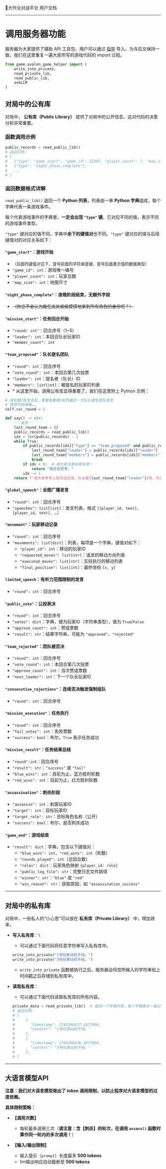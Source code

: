 🧭大作业对战平台 用户文档

---

# 调用服务器功能

服务器为大家提供了辅助 API 工具包，用户可以通过 [指导](./code_submission_guide.md#可调用的辅助API) 导入。为与后文保持一致，我们在这里重复一遍大家所写的游戏代码的 import 过程。

```python
from game.avalon_game_helper import (
    write_into_private,
    read_private_lib,
    read_public_lib,
    askLLM
)
```

## 对局中的公有库  

对局中， **公有库（Public Library）** 提供了对局中的公开信息，这对代码的决策分析非常重要。

### 函数调用示例

```python
public_records = read_public_lib()
# 返回示例：
# [
#   {"type": "game_start", "game_id": 12345, "player_count": 7, "map_size": 9},
#   {"type": "night_phase_complete"},
#   ...
# ]
```

### 返回数据格式详解

`read_public_lib()` 返回一个 **Python 列表**，列表由一串 **Python 字典**组成，每个字典代表一条游戏事件。

每个代表游戏事件的字典里，**一定会出现 `"type"` 键**。它对应不同的值，表示不同的游戏事件类型。

`"type"` 键对应的值不同，字典中**余下的键值对**也不同。`"type"` 键对应的值与后续键值对的对应关系如下：

#### **`"game_start"`**：游戏开始
  - <span style="font-size: small;">（后面的键值对见下，冒号前面的字符串是键，冒号后面表示值的数据类型）</span>
  - `"game_id": int`：游戏唯一编号
  - `"player_count": int`：玩家总数
  - `"map_size": int`：地图尺寸

#### **`"night_phase_complete"`**：夜晚阶段结束，无额外字段
  - ~~（你总不会认为能在此处偷偷摸摸地拿到所有角色的身份吧？）~~

#### **`"mission_start"`**：任务回合开始
  - `"round: int"`：回合序号（1~5）
  - `"leader": int`：本回合队长玩家ID
  - `"member_count": int`

#### **`"team_proposed"`**：队长提名团队
  - `"round": int`：回合序号
  - `"vote_round": int`：本回合第几次投票
  - `"leader": int`：提名者（队长）ID
  - `"members": list[int]`：被提名的玩家ID列表
  - \* 从这里开始，调用公有库显得重要了。我们在这里附上 Python 示例：

  ```python
  # 假如第2轮发言前，需要查看第1轮的最后一次队长提名团队信息
  # 其他代码省略……
  self.cur_round = 2

  def say() -> str:
      '''发言'''
      last_round_team = {}
      public_records = read_public_lib()
      idx = len(public_records) - 1
      while True:
          if public_records[idx]["type"] == "team_proposed" and public_records[idx]["round"] == self.cur_round - 1:
              last_round_team["leader"] = public_records[idx]["leader"]
              last_round_team["members"] = public_records[idx]["members"]
              break
          if idx < 0:  # 请大家注意异常处理！
              return "我还在思考。"
          idx -= 1
      return f"请大家参考上轮队伍信息。队长是{last_round_team["leader"]}号，队员是{" ".join(map(str, last_round_team["members"]))}，对比这一轮，说明……"
  ```

#### **`"global_speech"`**：全图广播发言
  - `"round": int`：回合序号
  - `"speeches": list[list]`：发言列表，格式 `[[player_id, text], [player_id, text], …]`

#### **`"movement"`**：玩家移动记录
  - `"round": int`：回合序号
  - `"movements": list[dict]`：列表，每项是一个字典，键值对如下：
    - `"player_id": int`：移动的玩家ID
    - `"requested_moves": list[str]`：请求的移动方向列表
    - `"executed_moves": list[str]`：实际执行的移动列表
    - `"final_position": list[int]`：最终坐标 `[x, y]`

#### **`limited_speech`**：有听力范围限制的发言
  - `"round": int`：回合序号

#### **`"public_vote"`**：公投表决
  - `"round": int`：回合序号
  - `"votes": dict`：字典，键为玩家ID（字符串类型），值为 `True`/`False`
  - `"approve_count": int`：赞成票数
  - `"result": str`：结果字符串，可能为 `"approved"`、`"rejected"`

#### **`"team_rejected"`**：团队被否决
  - `"round": int`：回合序号
  - `"vote_round": int`：本回合第几次投票
  - `"approve_count": int`：当次赞成票数
  - `"next_leader": int`：下一个队长玩家ID

#### **`"consecutive_rejections"`**：连续否决触发强制组队
  - `"round": int`：回合序号

#### **`"mission_execution"`**：任务执行
  - `"round": int`：回合序号
  - `"fail_votes": int`：失败票数
  - `"success": bool`：布尔，`True` 表示任务成功

#### **`"mission_result"`**：任务结果总结
  - `"round":int`：回合序号
  - `"result": str`：`"success"` 或 `"fail"`
  - `"blue_wins": int`：目前为止，蓝方胜利轮数
  - `"red_wins": int`：目前为止，红方胜利轮数

#### **`"assassination"`**：刺杀阶段
  - `"assassin": int`：刺客玩家ID
  - `"target": int`：目标玩家ID
  - `"target_role": str`：目标角色名称（公开）
  - `"success": bool`：布尔，是否刺杀成功

#### **`"game_end"`**：游戏结束
  - `"result": dict`：字典，包含以下键值对：
    - `"blue_wins": int`、`"red_wins": int`（轮数）
    - `"rounds_played": int`（总回合数）
    - `"roles": dict`：玩家角色映射 `{player_id: role}`
    - `"public_log_file": str`：完整日志文件路径
    - `"winner": str`：`"blue"` 或 `"red"`
    - `"win_reason": str`：获胜原因，如 `"assassination_success"`

---

## 对局中的私有库

对局中，一些私人的“小心思”可以放在 **私有库（Private Library）** 中，增加效率。

- **写入私有库**：\

  - 可以通过下面代码将任意字符串写入私有库中。

  ```python
  write_into_private("1号玩家动机不纯。")
  write_into_private("3号玩家动机不纯。")
  ```

  - `write_into_private` 函数被执行之后，服务器会将您所输入的字符串贴上时间戳之后存储到私有库中。

- **读取私有库**：

  - 可以通过下面代码读取私有库的所有内容。

  ```python
  private_data = read_private_lib()  # 返回一个字典列表，每个字典表示一条记录。
  # 返回示例：
  # [
  #     {
  #       "timestamp": 1745396437.1877804,
  #       "content": "1号玩家动机不纯。"
  #     },
  #     {
  #       "timestamp": 1745396438.1877804,
  #       "content": "3号玩家动机不纯。"
  #     },
  # ]
  ```

---

## 大语言模型API

**注意：我们对大语言模型做出了 token 调用限制，以防止程序对大语言模型的过度依赖。**

**具体限制策略：**

- **【调用次数】**
  - 每轮最多调用三次（**请注意：含【刺杀】的轮次，在调用 `assass()` 函数时算作同一轮内的多次调用！**）

- **【输入/输出限制】**
  - 输入提示（`prompt`）长度最多 **500 tokens** 
  - llm输出响应自动截断至 **500 tokens** 
